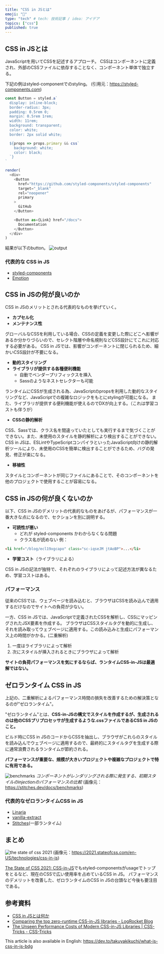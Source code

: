 ```yaml
---
title: "CSS in JSとは"
emoji: "💅"
type: "tech" # tech: 技術記事 / idea: アイデア
topics: ["css"]
published: true
---
```


## CSS in JSとは

JavaScriptを用いてCSSを記述するアプローチ。
CSSはコンポーネントに定義され、外部のCSSファイルに依存することなく、コンポーネント単体で独立する。

下記の例はstyled-componentでのstyling。
(引用元：https://styled-components.com)
```js
const Button = styled.a`
  display: inline-block;
  border-radius: 3px;
  padding: 0.5rem 0;
  margin: 0.5rem 1rem;
  width: 11rem;
  background: transparent;
  color: white;
  border: 2px solid white;

  ${props => props.primary && css`
    background: white;
    color: black;
  `}
`

render(
  <div>
    <Button
      href="https://github.com/styled-components/styled-components"
      target="_blank"
      rel="noopener"
      primary
    >
      GitHub
    </Button>

    <Button as={Link} href="/docs">
      Documentation
    </Button>
  </div>
)
```
結果が以下のbutton。
![output](https://storage.googleapis.com/zenn-user-upload/325376a56608-20220717.png)

### 代表的な CSS in JS

- [styled-components](https://styled-components.com/)
- [Emotion](https://emotion.sh/docs/introduction)

## CSS in JSの何が良いのか

CSS in JSのメリットとされる代表的なものを挙げていく。

- **カプセル化**
- **メンテナンス性**

グローバルなCSSを利用している場合、CSSの定義を変更した際にどこへ影響があるか分かりづらいので、セレクト階層や命名規則などCSS設計にてこれに対応する必要がある。
CSS in JSでは、影響がコンポーネントに閉じられるため、細かいCSS設計が不要になる。

- **動的スタイリング**
- **ライブラリが提供する各種便利機能**
  - 自動でベンダープリフィックスを挿入
  - Sassのようなネストセレクターも可能

ランタイムにCSSが生成される為、JavaScriptのpropsを利用した動的なスタイリングなど、JavaScriptでの複雑なロジックをもとにstylingが可能になる。
また、ライブラリが提供する便利機能が使えるのでDXが向上する。（これは学習コストも伴うが）

- **CSSの静的解析**

CSS、Sassでは、クラス名を間違っていたとしても実行するまで気づくことができない。また、未使用のスタイルを静的解析により検出することができない。
CSS in JSは、ESLintやTypeScriptコンパイラといったJavaScript向けの静的解析ツールにより、未使用のCSSを簡単に検出することができるため、バグの発見、修正が楽になる。

- **移植性**

スタイルとコンポーネントが同じファイルにあることで、そのコンポーネントを他のプロジェクトで使用することが容易になる。

## CSS in JSの何が良くないのか

以下、CSS in JSのデメリットの代表的なものをあげるが、パフォーマンスが一番大きな点になるので、セクションを別に説明する。

- **可読性が悪い**
  - どれが styled-components かわからなくなる問題
  - クラス名が読めない
例：
```html
<li href="/blog/ecl19xgcapo" class="sc-iqseJM jtAoBP">...</li>
```

- **学習コスト**（ライブラリによる）

CSS in JSの記法が独特で、それぞれのライブラリによって記述方法が異なるため、学習コストはある。

### パフォーマンス

従来のCSSでは、ウェブページを読み込むと、ブラウザはCSSを読み込んで適用するだけなのでサイトへの負荷が少ない。

一方、CSS in JSでは、JavaScriptで定義されたCSSを解析し、CSSにマッピングされたJSX要素を作成する。
ブラウザはCSSスタイルタグを動的に生成し、それを読み取ってウェブページに適用する。この読み込みと生成にパフォーマンス上の時間がかかる。(二重解析)
1. 一度はライブラリによって解析
2. 次にスタイルが挿入されるときにブラウザによって解析

**サイトの負荷パフォーマンスを気にするならば、ランタイムCSS-in-JSは最適解ではない。**

## ゼロランタイム CSS in JS

上記の、二重解析によるパフォーマンス時間の損失を改善するための解決策となるのが”ゼロランタイム"。

"ゼロランタイム"とは、**CSS-in-JSの構文でスタイルを作成するが、生成されるのは他のCSSプリプロセッサが生成するような.cssファイルであるCSS in JSのこと。**

ビルド時にCSS in JSのコードからCSSを抽出し、ブラウザがこれらのスタイルを読み込んでウェブページに適用するので、最終的にスタイルタグを生成する際に通常浪費されるランタイムが節約される。

**パフォーマンスが重要な、規模が大きいプロジェクトや複雑なプロジェクトで特に有用である。**

![benchmarks](https://storage.googleapis.com/zenn-user-upload/88dff6023795-20220717.png)
*コンポーネントがレンダリングされる際に発生する、初期スタイルのinjectionのパフォーマンスの比較*
(画像元：https://stitches.dev/docs/benchmarks)

### 代表的なゼロランタイムCSS in JS

- [Linaria](https://linaria.dev/)
- [vanilla-extract](https://vanilla-extract.style/)
- [Stitches](https://stitches.dev/)(一部ランタイム)

## まとめ

![the state of css 2021](https://storage.googleapis.com/zenn-user-upload/56096db36dfa-20220717.png)
(画像元：https://2021.stateofcss.com/en-US/technologies/css-in-js)

[The State of CSS 2021: CSS-in-JS](https://2021.stateofcss.com/en-US/technologies/css-in-js)でもstyled-componentsがusageでトップをとるなど、現在のCSSで広い使用率を占めているCSS in JS。
パフォーマンスのデメリットを改善した、ゼロランタイムのCSS in JSの台頭など今後も要注目である。

## 参考資料

- [CSS in JSとは何か](https://b.0218.jp/202202182358.html)
- [Comparing the top zero-runtime CSS-in-JS libraries - LogRocket Blog](https://blog.logrocket.com/comparing-the-top-zero-runtime-css-in-js-libraries/)
- [The Unseen Performance Costs of Modern CSS-in-JS Libraries | CSS-Tricks - CSS-Tricks](https://css-tricks.com/the-unseen-performance-costs-of-modern-css-in-js-libraries/)


This article is also available in English: https://dev.to/takuyakikuchi/what-is-css-in-js-bdg